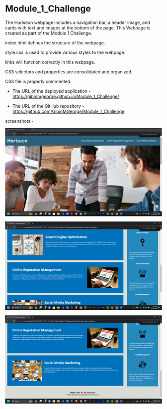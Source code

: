 # Module_1_Challenge


The Horiseon webpage includes a navigation bar, a header image, and cards with text and images at the bottom of the page.
This Webpage is created as part of the Module 1 Challenge.

index.html defines the structure of the webpage.

style.css is used to provide various styles to the webpage.



links will function correctly in this webpage.

CSS selectors and properties are consolidated and organized.

CSS file is properly commented.




* The URL of the deployed application - https://gibinmgeorge.github.io/Module_1_Challenge/

* The URL of the GitHub repository - https://github.com/GibinMGeorge/Module_1_Challenge


screenshots - 

![Home screen ](assets/S1.png)


![When Clicked on Search Engine Optimization](assets/S2.png)


![When Clicked Social Media Marketing](assets/S3.png)
